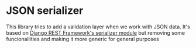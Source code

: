 JSON serializer
===============

This library tries to add a validation layer when we work with  JSON data. It's based on [Django REST Framework's serializer module](http://www.django-rest-framework.org/api-guide/serializers/) but removing some funcionallities and making it more generic for general purposes
